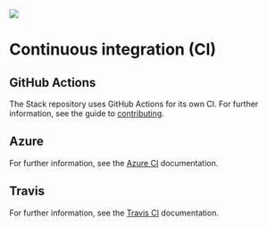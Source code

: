<div class="hidden-warning"><a href="https://docs.haskellstack.org/"><img src="https://cdn.jsdelivr.net/gh/commercialhaskell/stack/doc/img/hidden-warning.svg"></a></div>

# Continuous integration (CI)

## GitHub Actions

The Stack repository uses GitHub Actions for its own CI. For further
information, see the guide to
[contributing](../CONTRIBUTING.md#continuous-integration-ci).

## Azure

For further information, see the [Azure CI](azure_ci.md) documentation.

## Travis

For further information, see the [Travis CI](travis_ci.md) documentation.

